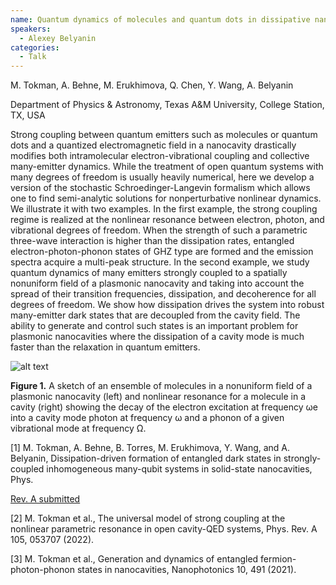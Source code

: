 ```yaml
---
name: Quantum dynamics of molecules and quantum dots in dissipative nanocavities
speakers:
  - Alexey Belyanin
categories:
  - Talk
---
```

M. Tokman, A. Behne, M. Erukhimova, Q. Chen, Y. Wang, A. Belyanin

Department of Physics & Astronomy, Texas A&M University, College Station, TX, USA

Strong coupling between quantum emitters such as molecules or quantum dots and a quantized electromagnetic field in a nanocavity drastically modifies both intramolecular electron-vibrational coupling and collective many-emitter dynamics. While the treatment of open quantum systems with many degrees of freedom is usually heavily numerical, here we develop a version of the stochastic Schroedinger-Langevin formalism which allows one to find semi-analytic solutions for nonperturbative nonlinear dynamics. We illustrate it with two examples. In the first example, the strong coupling regime is realized at the nonlinear resonance between electron, photon, and vibrational degrees of freedom. When the strength of such a parametric three-wave interaction is higher than the dissipation rates, entangled electron-photon-phonon states of GHZ type are formed and the emission spectra acquire a multi-peak structure. In the second example, we study quantum dynamics of many emitters strongly coupled to a spatially nonuniform field of a plasmonic nanocavity and taking into account the spread of their transition frequencies, dissipation, and decoherence for all degrees of freedom. We show how dissipation drives the system into robust many-emitter dark states that are decoupled from the cavity field. The ability to generate and control such states is an important problem for plasmonic nanocavities where the dissipation of a cavity mode is much faster than the relaxation in quantum emitters. 

![alt text](../../assets/speakers_figures/alexeybelyanin.png)

**Figure 1.** A sketch of an ensemble of molecules in a nonuniform field of a plasmonic nanocavity (left) and nonlinear resonance for a molecule in a cavity (right) showing the decay of the electron excitation at frequency ωe into a cavity mode photon at frequency ω and a phonon of a given vibrational mode at frequency Ω.  

[1] M. Tokman, A. Behne, B. Torres, M. Erukhimova, Y. Wang, and A. Belyanin, Dissipation-driven formation of entangled dark states in strongly-coupled inhomogeneous many-qubit systems in solid-state nanocavities, Phys. 

[Rev. A submitted](https://arxiv.org/abs/2207.09523)

[2] M. Tokman et al., The universal model of strong coupling at the nonlinear parametric resonance in open cavity-QED systems, Phys. Rev. A 105, 053707 (2022).

[3] M. Tokman et al., Generation and dynamics of entangled fermion-photon-phonon states in nanocavities, Nanophotonics 10, 491 (2021).
